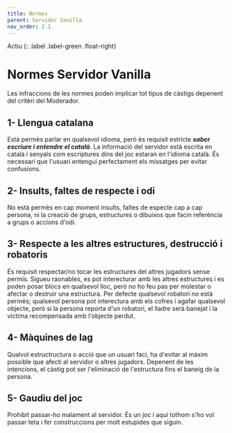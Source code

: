 ```yaml
---
title: Normes
parent: Servidor Vanilla
nav_order: 2.1
---
```


Actiu 
{: .label .label-green .float-right}
# Normes Servidor Vanilla 

Les infraccions de les normes poden implicar tot tipus de càstigs depenent del critèri del Moderador.

## 1- Llengua catalana

Està permès parlar en qualsevol idioma, però és requisit estricte **_saber escriure i entendre el català_**. La informació del servidor està escrita en català i senyals com escriptures dins del joc estaran en l'idioma català. És necessari que l'usuari entengui perfectament els missatges per evitar confusions.

## 2- Insults, faltes de respecte i odi

No està permès en cap moment insults, faltes de especte cap a cap persona, ni la creació de grups, estructures o dibuixos que facin referència a grups o accions d'odi.

## 3- Respecte a les altres estructures, destrucció i robatoris

És requisit respectar/no tocar les estructures del altres jugadors sense permís. 
Sigueu raonables, es pot interecturar amb les altres estructures i es poden posar blocs en qualsevol lloc, però no ho feu pas per molestar o afectar o destruir una estructura.
Per defecte qualsevol robatori no està permès; qualsevol persona pot interectura amb els cofres i agafar qualsevol objecte, però si la persona reporta d'un robatori, el lladre serà banejat i la victima recompensada amb l'objecte perdut.

## 4- Màquines de lag

Qualvol estructructura o acció que un usuari faci, ha d'evitar al màxim possible que afecti al servidor o altres jugadors. Depenent de les intencions, el càstig pot ser l'eliminació de l'estructura fins el baneig de la persona.

## 5- Gaudiu del joc

Prohibit passar-ho malament al servidor. És un joc i aquí tothom s'ho vol passar teta i fer construccions per molt estupides que siguin.


